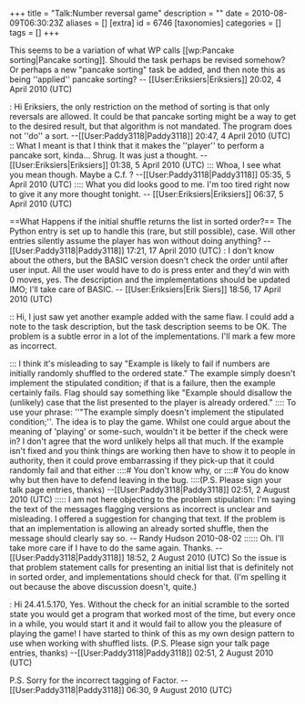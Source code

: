 +++
title = "Talk:Number reversal game"
description = ""
date = 2010-08-09T06:30:23Z
aliases = []
[extra]
id = 6746
[taxonomies]
categories = []
tags = []
+++

This seems to be a variation of what WP calls [[wp:Pancake sorting|Pancake sorting]]. Should the task perhaps be revised somehow? Or perhaps a new "pancake sorting" task be added, and then note this as being ''applied'' pancake sorting? -- [[User:Eriksiers|Eriksiers]] 20:02, 4 April 2010 (UTC)

: Hi Eriksiers, the only restriction on the method of sorting is that only reversals are allowed. It could be that pancake sorting might be a way to get to the desired result, but that algorithm is not mandated. The program does not ''do'' a sort. --[[User:Paddy3118|Paddy3118]] 20:47, 4 April 2010 (UTC)
:: What I meant is that I think that it makes the ''player'' to perform a pancake sort, kinda... Shrug. It was just a thought. -- [[User:Eriksiers|Eriksiers]] 01:38, 5 April 2010 (UTC)
::: Whoa, I see what you mean though. Maybe a C.f. ? --[[User:Paddy3118|Paddy3118]] 05:35, 5 April 2010 (UTC)
:::: What you did looks good to me. I'm too tired right now to give it any more thought tonight. -- [[User:Eriksiers|Eriksiers]] 06:37, 5 April 2010 (UTC)

==What Happens if the initial shuffle returns the list in sorted order?==
The Python entry is set up to handle this (rare, but still possible), case. Will other entries silently assume the player has won without doing anything? --[[User:Paddy3118|Paddy3118]] 17:21, 17 April 2010 (UTC)
: I don't know about the others, but the BASIC version doesn't check the order until after user input. All the user would have to do is press enter and they'd win with 0 moves, yes. The description and the implementations should be updated IMO; I'll take care of BASIC. -- [[User:Eriksiers|Erik Siers]] 18:56, 17 April 2010 (UTC)

:: Hi, I just saw yet another example added with the same flaw. I could add a note to the task description, but the task description seems to be OK. The problem is a subtle error in a lot of the implementations. I'll mark a few more as incorrect.

::: I think it's misleading to say "Example is likely to fail if numbers are initially randomly shuffled to the ordered state." The example simply doesn't implement the stipulated condition; if that is a failure, then the example certainly fails. Flag should say something like "Example should disallow the (unlikely) case that the list presented to the player is already ordered."
:::: To use your phrase: ''"The example simply doesn't implement the stipulated condition;''. The idea is to play the game. Whilst one could argue about the meaning of 'playing' or some-such, wouldn't it be better if the check were in? I don't agree that the word unlikely helps all that much. If the example isn't fixed and you think things are working then have to show it to people in authority, then it could prove embarrassing if they pick-up that it could randomly fail and that either
::::# You don't know why, or
::::# You do know why but then have to defend leaving in the bug.
::::(P.S. Please sign your talk page entries, thanks) --[[User:Paddy3118|Paddy3118]] 02:51, 2 August 2010 (UTC)
::::: I am not here objecting to the problem stipulation: I'm saying the text of the messages flagging versions as incorrect is unclear and misleading. I offered a suggestion for changing that text. If the problem is that an implementation is allowing an already sorted shuffle, then the message should clearly say so. -- Randy Hudson 2010-08-02
:::::: Oh. I'll take more care if I have to do the same again. Thanks. --[[User:Paddy3118|Paddy3118]] 18:52, 2 August 2010 (UTC)
So the issue is that problem statement calls for presenting an initial list that is definitely not in sorted order, and implementations should check for that. (I'm spelling it out because the above discussion doesn't, quite.)

: Hi 24.41.5.170, Yes. Without the check for an initial scramble to the sorted state you would get a program that worked most of the time, but every once in a while, you would start it and it would fail to allow you the pleasure of playing the game! I have started to think of this as my own design pattern to use when working with shuffled lists. (P.S. Please sign your talk page entries, thanks) --[[User:Paddy3118|Paddy3118]] 02:51, 2 August 2010 (UTC)

P.S. Sorry for the incorrect tagging of Factor. --[[User:Paddy3118|Paddy3118]] 06:30, 9 August 2010 (UTC)
